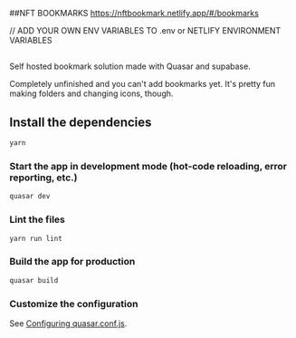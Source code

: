 ##NFT BOOKMARKS
https://nftbookmark.netlify.app/#/bookmarks

// ADD YOUR OWN ENV VARIABLES TO .env or NETLIFY ENVIRONMENT VARIABLES
##
Self hosted bookmark solution made with Quasar and supabase.

Completely unfinished and you can't add bookmarks yet. It's pretty fun making folders and changing icons, though.

## Install the dependencies

```bash
yarn
```

### Start the app in development mode (hot-code reloading, error reporting, etc.)

```bash
quasar dev
```

### Lint the files

```bash
yarn run lint
```

### Build the app for production

```bash
quasar build
```

### Customize the configuration

See [Configuring quasar.conf.js](https://v2.quasar.dev/quasar-cli/quasar-conf-js).
